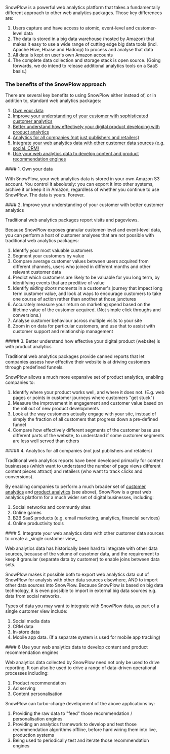 SnowPlow is a powerful web analytics platform that takes a fundamentally different approach to other web analytics packages. Those key differences are:

1. Users capture and have access to atomic, event-level and customer-level data
2. The data is stored in a big data warehouse (hosted by Amazon) that makes it easy to use a wide range of cutting edge big data tools (incl. Apache Hive, Hbase and Hadoop) to process and analyse that data
3. All data is kept on user's own Amazon accounts
4. The complete data collection and storage stack is open source. (Going forwards, we do intend to release additional analytics tools on a SaaS basis.)

### The benefits of the SnowPlow approach

There are several key benefits to using SnowPlow either instead of, or in addition to, standard web analytics packages:

1. [Own your data](#own-your-data)
2. [Improve your understanding of your customer with sophisticated customer analytics](#customer-analytics)
3. [Better understand how effectively your digital product developing with product analytics](#product-analytics)
4. [Analytics for all companies (not just publishers and retailers)](#not-just-pubs-and-retailers)
5. [Integrate your web analytics data with other customer data sources (e.g. social, CRM)](#other-data-sources)
6. [Use your web analytics data to develop content and product recommendation engines](#recommendation)

<a name="own-your-data" />
#### 1. Own your data

With SnowPlow, your web analytics data is stored in your own Amazon S3 account. You control it absolutely: you can export it into other systems, archive it or keep it in Amazon, regardless of whether you continue to use SnowPlow. The data is yours. Forever.

<a name="customer-analytics" />
#### 2. Improve your understanding of your customer with better customer analytics

Traditional web analytics packages report visits and pageviews.

Because SnowPlow exposes granular customer-level and event-level data, you can perform a host of customer analyses that are not possible with traditional web analytics packages:

1. Identify your most valuable customers
2. Segment your customers by value
3. Compare average customer values between users acquired from different channels, users who joined in different months and other relevant customer data
6. Predict which customers are likely to be valuable for you long term, by identifying events that are preditive of value
8. Identify _sliding doors_ moments in a customer's journey that impact long term customer value, and look at ways to encourage customers to take one course of action rather than another at those junctures
7. Accurately measure your return on marketing spend based on the lifetime value of the customer acquired. (Not simple click throughs and conversions.)
8. Analyse customer behaviour across multiple visits to your site
9. Zoom in on data for particular customers, and use that to assist with customer support and relationship management

<a name="product-analytics" />
##### 3. Better understand how effective your digital product (website) is with product analytics

Traditional web analytics packages provide canned reports that let companies assess how effective their website is at driving customers through predefined funnels.

SnowPlow allows a much more expansive set of product analytics, enabling companies to:

1. Identify where your product works well, and where it does not. (E.g. web pages or points in customer journeys where customers "get stuck")
2. Measure the improvement in engagement and customer value based on the roll out of new product developments
3. Look at the way customers actually engage with your site, instead of simply the fraction of all customers that progress down a pre-defined funnel
4. Compare how effectively different segments of the customer base use different parts of the website, to understand if some customer segments are less well served than others

<a name="not-just-pubs-and-retailers" />
##### 4. Analytics for all companies (not just publishers and retailers)

Traditional web analytics reports have been developed primarily for content businesses (which want to understand the number of page views different content pieces attract) and retailers (who want to track clicks and conversions).

By enabling companies to perform a much broader set of [customer analytics](#customer-analytics) and [product analytics](#product-analytics) (see above), SnowPlow is a great web analytics platform for a much wider set of digital businesses, including:

1. Social networks and communtiy sites
2. Online games
3. B2B SaaS products (e.g. email marketing, analytics, financial services)
4. Online productivity tools

<a name="other-data-sources" />
#### 5. Integrate your web analytics data with other customer data sources to create a _single customer view_

Web analytics data has historically been hard to integrate with other data sources, because of the volume of cusotmer data, and the requirement to keep it granular (separate data by customer) to enable joins between data sets.

SnowPlow makes it possible both to export web analytics data out of SnowPlow for analysis with other data sources elsewhere, AND to import other data sources into SnowPlow. Because SnowPlow is based on big data technology, it is even possible to import in external big data sources e.g. data from social networks.

Types of data you may want to integrate with SnowPlow data, as part of a single customer view include:

1. Social media data
2. CRM data
3. In-store data
4. Mobile app data. (If a separate system is used for mobile app tracking)

<a name="recommendation" />
#### 6 Use your web analytics data to develop content and product recommendation engines

Web analytics data collected by SnowPlow need not only be used to drive reporting. It can also be used to drive a range of data-driven operational processes including:

1. Product recommendation
2. Ad serving
3. Content personalisation

SnowPlow can turbo-charge development of the above applications by:

1. Providing the raw data to "feed" those recommendation / personalisation engines
2. Providing an analytics framework to develop and test those recommendation algorithms offline, before hard wiring them into live, production systems
3. Being used to periodically test and iterate those recommendation engines